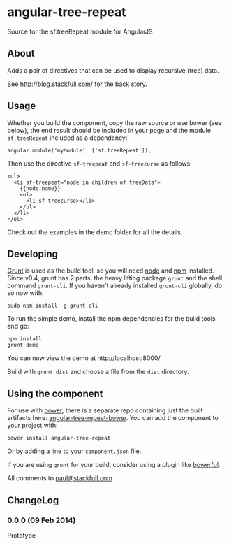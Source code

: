 angular-tree-repeat
===================

Source for the sf.treeRepeat module for AngularJS

About
-----

Adds a pair of directives that can be used to display recursive (tree) data.

See http://blog.stackfull.com/ for the back story.

Usage
-----

Whether you build the component, copy the raw source or use bower (see below),
the end result should be included in your page and the module `sf.treeRepeat`
included as a dependency:

    angular.module('myModule', ['sf.treeRepeat']);

Then use the directive `sf-treepeat` and `sf-treecurse` as follows:

    <ul>
      <li sf-treepeat="node in children of treeData">
        {{node.name}}
        <ul>
          <li sf-treecurse></li>
        </ul>
      </li>
    </ul>

Check out the examples in the demo folder for all the details.

Developing
----------

[Grunt](http://gruntjs.com/) is used as the build tool, so you will need
[node](http://nodejs.org/) and [npm](https://npmjs.org/) installed. Since v0.4,
grunt has 2 parts: the heavy lifting package `grunt` and the shell command
`grunt-cli`. If you haven't already installed `grunt-cli` globally, do so now
with:

    sudo npm install -g grunt-cli

To run the simple demo, install the npm dependencies for the build tools and go:

    npm install
    grunt demo

You can now view the demo at http://localhost:8000/

Build with `grunt dist` and choose a file from the `dist` directory.

Using the component
-------------------

For use with [bower](http://twitter.github.com/bower/), there is a separate
repo containing just the built artifacts here:
[angular-tree-repeat-bower](https://github.com/stackfull/angular-tree-repeat-bower).
You can add the component to your project with:

    bower install angular-tree-repeat

Or by adding a line to your `component.json` file.

If you are using `grunt` for your build, consider using a plugin like
[bowerful](https://npmjs.org/package/grunt-bowerful).

All comments to <paul@stackfull.com>

ChangeLog
---------

### 0.0.0 (09 Feb 2014)
Prototype

